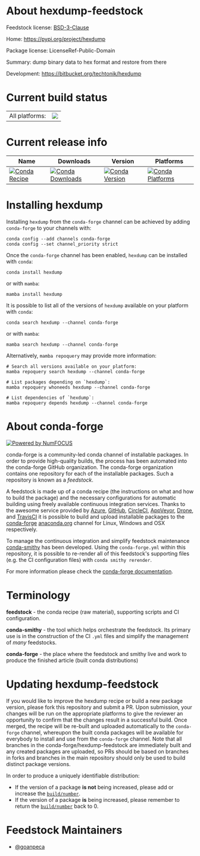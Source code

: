 About hexdump-feedstock
=======================

Feedstock license: [BSD-3-Clause](https://github.com/conda-forge/hexdump-feedstock/blob/main/LICENSE.txt)

Home: https://pypi.org/project/hexdump

Package license: LicenseRef-Public-Domain

Summary: dump binary data to hex format and restore from there

Development: https://bitbucket.org/techtonik/hexdump

Current build status
====================


<table><tr><td>All platforms:</td>
    <td>
      <a href="https://dev.azure.com/conda-forge/feedstock-builds/_build/latest?definitionId=20983&branchName=main">
        <img src="https://dev.azure.com/conda-forge/feedstock-builds/_apis/build/status/hexdump-feedstock?branchName=main">
      </a>
    </td>
  </tr>
</table>

Current release info
====================

| Name | Downloads | Version | Platforms |
| --- | --- | --- | --- |
| [![Conda Recipe](https://img.shields.io/badge/recipe-hexdump-green.svg)](https://anaconda.org/conda-forge/hexdump) | [![Conda Downloads](https://img.shields.io/conda/dn/conda-forge/hexdump.svg)](https://anaconda.org/conda-forge/hexdump) | [![Conda Version](https://img.shields.io/conda/vn/conda-forge/hexdump.svg)](https://anaconda.org/conda-forge/hexdump) | [![Conda Platforms](https://img.shields.io/conda/pn/conda-forge/hexdump.svg)](https://anaconda.org/conda-forge/hexdump) |

Installing hexdump
==================

Installing `hexdump` from the `conda-forge` channel can be achieved by adding `conda-forge` to your channels with:

```
conda config --add channels conda-forge
conda config --set channel_priority strict
```

Once the `conda-forge` channel has been enabled, `hexdump` can be installed with `conda`:

```
conda install hexdump
```

or with `mamba`:

```
mamba install hexdump
```

It is possible to list all of the versions of `hexdump` available on your platform with `conda`:

```
conda search hexdump --channel conda-forge
```

or with `mamba`:

```
mamba search hexdump --channel conda-forge
```

Alternatively, `mamba repoquery` may provide more information:

```
# Search all versions available on your platform:
mamba repoquery search hexdump --channel conda-forge

# List packages depending on `hexdump`:
mamba repoquery whoneeds hexdump --channel conda-forge

# List dependencies of `hexdump`:
mamba repoquery depends hexdump --channel conda-forge
```


About conda-forge
=================

[![Powered by
NumFOCUS](https://img.shields.io/badge/powered%20by-NumFOCUS-orange.svg?style=flat&colorA=E1523D&colorB=007D8A)](https://numfocus.org)

conda-forge is a community-led conda channel of installable packages.
In order to provide high-quality builds, the process has been automated into the
conda-forge GitHub organization. The conda-forge organization contains one repository
for each of the installable packages. Such a repository is known as a *feedstock*.

A feedstock is made up of a conda recipe (the instructions on what and how to build
the package) and the necessary configurations for automatic building using freely
available continuous integration services. Thanks to the awesome service provided by
[Azure](https://azure.microsoft.com/en-us/services/devops/), [GitHub](https://github.com/),
[CircleCI](https://circleci.com/), [AppVeyor](https://www.appveyor.com/),
[Drone](https://cloud.drone.io/welcome), and [TravisCI](https://travis-ci.com/)
it is possible to build and upload installable packages to the
[conda-forge](https://anaconda.org/conda-forge) [anaconda.org](https://anaconda.org/)
channel for Linux, Windows and OSX respectively.

To manage the continuous integration and simplify feedstock maintenance
[conda-smithy](https://github.com/conda-forge/conda-smithy) has been developed.
Using the ``conda-forge.yml`` within this repository, it is possible to re-render all of
this feedstock's supporting files (e.g. the CI configuration files) with ``conda smithy rerender``.

For more information please check the [conda-forge documentation](https://conda-forge.org/docs/).

Terminology
===========

**feedstock** - the conda recipe (raw material), supporting scripts and CI configuration.

**conda-smithy** - the tool which helps orchestrate the feedstock.
                   Its primary use is in the construction of the CI ``.yml`` files
                   and simplify the management of *many* feedstocks.

**conda-forge** - the place where the feedstock and smithy live and work to
                  produce the finished article (built conda distributions)


Updating hexdump-feedstock
==========================

If you would like to improve the hexdump recipe or build a new
package version, please fork this repository and submit a PR. Upon submission,
your changes will be run on the appropriate platforms to give the reviewer an
opportunity to confirm that the changes result in a successful build. Once
merged, the recipe will be re-built and uploaded automatically to the
`conda-forge` channel, whereupon the built conda packages will be available for
everybody to install and use from the `conda-forge` channel.
Note that all branches in the conda-forge/hexdump-feedstock are
immediately built and any created packages are uploaded, so PRs should be based
on branches in forks and branches in the main repository should only be used to
build distinct package versions.

In order to produce a uniquely identifiable distribution:
 * If the version of a package **is not** being increased, please add or increase
   the [``build/number``](https://docs.conda.io/projects/conda-build/en/latest/resources/define-metadata.html#build-number-and-string).
 * If the version of a package **is** being increased, please remember to return
   the [``build/number``](https://docs.conda.io/projects/conda-build/en/latest/resources/define-metadata.html#build-number-and-string)
   back to 0.

Feedstock Maintainers
=====================

* [@goanpeca](https://github.com/goanpeca/)

